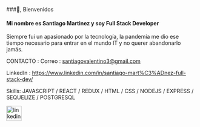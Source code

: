 

###👋, Bienvenidos
#### Mi nombre es Santiago Martinez y soy Full Stack Developer
Siempre fui un apasionado por la tecnología, la pandemia me dio ese tiempo necesario para
entrar en el mundo IT y no querer abandonarlo jamás.

CONTACTO : 
Correo : santiagovalentino3@gmail.com 

LinkedIn : https://www.linkedin.com/in/santiago-mart%C3%ADnez-full-stack-dev/ 
 

Skills: JAVASCRIPT / REACT / REDUX / HTML / CSS / NODEJS / EXPRESS / SEQUELIZE / POSTGRESQL


[<img src='https://cdn.jsdelivr.net/npm/simple-icons@3.0.1/icons/linkedin.svg' alt='linkedin' height='40'>](https://www.linkedin.com/in/https://www.linkedin.com/in/santiago-mart%C3%ADnez-full-stack-dev//)  


